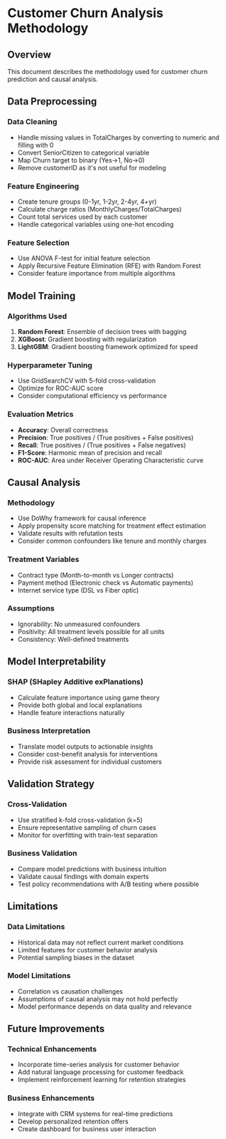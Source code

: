 # Customer Churn Analysis Methodology

## Overview
This document describes the methodology used for customer churn prediction and causal analysis.

## Data Preprocessing

### Data Cleaning
- Handle missing values in TotalCharges by converting to numeric and filling with 0
- Convert SeniorCitizen to categorical variable
- Map Churn target to binary (Yes->1, No->0)
- Remove customerID as it's not useful for modeling

### Feature Engineering
- Create tenure groups (0-1yr, 1-2yr, 2-4yr, 4+yr)
- Calculate charge ratios (MonthlyCharges/TotalCharges)
- Count total services used by each customer
- Handle categorical variables using one-hot encoding

### Feature Selection
- Use ANOVA F-test for initial feature selection
- Apply Recursive Feature Elimination (RFE) with Random Forest
- Consider feature importance from multiple algorithms

## Model Training

### Algorithms Used
1. **Random Forest**: Ensemble of decision trees with bagging
2. **XGBoost**: Gradient boosting with regularization
3. **LightGBM**: Gradient boosting framework optimized for speed

### Hyperparameter Tuning
- Use GridSearchCV with 5-fold cross-validation
- Optimize for ROC-AUC score
- Consider computational efficiency vs performance

### Evaluation Metrics
- **Accuracy**: Overall correctness
- **Precision**: True positives / (True positives + False positives)
- **Recall**: True positives / (True positives + False negatives)
- **F1-Score**: Harmonic mean of precision and recall
- **ROC-AUC**: Area under Receiver Operating Characteristic curve

## Causal Analysis

### Methodology
- Use DoWhy framework for causal inference
- Apply propensity score matching for treatment effect estimation
- Validate results with refutation tests
- Consider common confounders like tenure and monthly charges

### Treatment Variables
- Contract type (Month-to-month vs Longer contracts)
- Payment method (Electronic check vs Automatic payments)
- Internet service type (DSL vs Fiber optic)

### Assumptions
- Ignorability: No unmeasured confounders
- Positivity: All treatment levels possible for all units
- Consistency: Well-defined treatments

## Model Interpretability

### SHAP (SHapley Additive exPlanations)
- Calculate feature importance using game theory
- Provide both global and local explanations
- Handle feature interactions naturally

### Business Interpretation
- Translate model outputs to actionable insights
- Consider cost-benefit analysis for interventions
- Provide risk assessment for individual customers

## Validation Strategy

### Cross-Validation
- Use stratified k-fold cross-validation (k=5)
- Ensure representative sampling of churn cases
- Monitor for overfitting with train-test separation

### Business Validation
- Compare model predictions with business intuition
- Validate causal findings with domain experts
- Test policy recommendations with A/B testing where possible

## Limitations

### Data Limitations
- Historical data may not reflect current market conditions
- Limited features for customer behavior analysis
- Potential sampling biases in the dataset

### Model Limitations
- Correlation vs causation challenges
- Assumptions of causal analysis may not hold perfectly
- Model performance depends on data quality and relevance

## Future Improvements

### Technical Enhancements
- Incorporate time-series analysis for customer behavior
- Add natural language processing for customer feedback
- Implement reinforcement learning for retention strategies

### Business Enhancements
- Integrate with CRM systems for real-time predictions
- Develop personalized retention offers
- Create dashboard for business user interaction